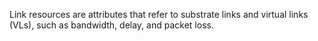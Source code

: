Link resources are attributes that refer to substrate links and virtual links (VLs), such as bandwidth, delay, and packet loss.